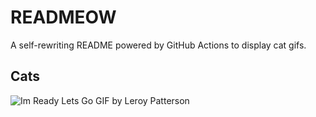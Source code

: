 # READMEOW

A self-rewriting README powered by GitHub Actions to display cat gifs.

## Cats

![Im Ready Lets Go GIF by Leroy Patterson](https://media1.giphy.com/media/CjmvTCZf2U3p09Cn0h/200.gif?cid=9acd02das46h09oekgvwcgwznjq82dkv7tvfe63rdoashehe&ep=v1_gifs_search&rid=200.gif&ct=g)
